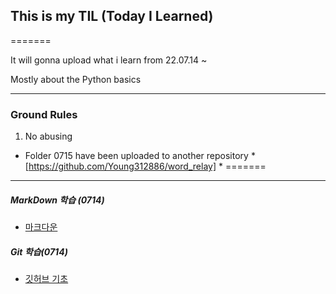 ## This is my TIL (Today I Learned)
=======

It will gonna upload what i learn from 22.07.14 ~ 

Mostly about the Python basics

---

### Ground Rules

1. No abusing



* Folder 0715 have been uploaded to another repository * [https://github.com/Young312886/word_relay] *
=======



---

##### MarkDown 학습 (0714)

- [마크다운](https://github.com/Young312886/Pystudy)

##### Git  학습(0714)

- [깃허브 기초](https://github.com/Young312886/TIL/tree/master/0714)

